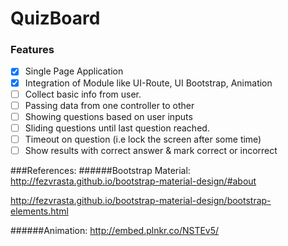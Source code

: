 # QuizBoard

### Features
- [x] Single Page Application
- [x] Integration of Module like UI-Route, UI Bootstrap, Animation
- [ ] Collect basic info from user.
- [ ] Passing data from one controller to other
- [ ] Showing questions based on user inputs
- [ ] Sliding questions until last question reached.
- [ ] Timeout on question (i.e lock the screen after some time)
- [ ] Show results with correct answer & mark correct or incorrect

###References:
######Bootstrap Material:
http://fezvrasta.github.io/bootstrap-material-design/#about 

http://fezvrasta.github.io/bootstrap-material-design/bootstrap-elements.html 

######Animation:
http://embed.plnkr.co/NSTEv5/
